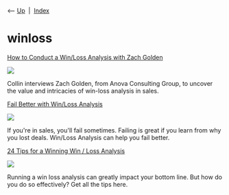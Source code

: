 <div class="nav">

⟵ [Up](index.html)  \|  [Index](index.html)

</div>

# winloss

<div class="cards">

<div class="card">

<div class="card-title">

[How to Conduct a Win/Loss Analysis with Zach
Golden](https://predictablerevenue.com/blog/how-to-conduct-a-win-loss-analysis-with-zach-golden)

</div>

<div class="card-image">

[![](https://predictablerevenue.com/wp-content/uploads/2024/08/blog-wordpress_02-2.png)](https://predictablerevenue.com/blog/how-to-conduct-a-win-loss-analysis-with-zach-golden)

</div>

Collin interviews Zach Golden, from Anova Consulting Group, to uncover
the value and intricacies of win-loss analysis in sales.

</div>

<div class="card">

<div class="card-title">

[Fail Better with Win/Loss
Analysis](http://www.insightsquared.com/2012/11/fail-better-with-winloss-analysis)

</div>

<div class="card-image">

[![](https://www.insightsquared.com/wp-content/uploads/2021/02/is-featured-image.png)](http://www.insightsquared.com/2012/11/fail-better-with-winloss-analysis)

</div>

If you're in sales, you'll fail sometimes. Failing is great if you learn
from why you lost deals. Win/Loss Analysis can help you fail better.

</div>

<div class="card">

<div class="card-title">

[24 Tips for a Winning Win / Loss
Analysis](https://labs.openviewpartners.com/24-tips-winning-win-loss-analysis)

</div>

<div class="card-image">

[![](https://openviewpartners.com/wp-content/uploads/2017/06/how-to-measure-customer-success.png)](https://labs.openviewpartners.com/24-tips-winning-win-loss-analysis)

</div>

Running a win loss analysis can greatly impact your bottom line. But how
do you do so effectively? Get all the tips here.

</div>

</div>
